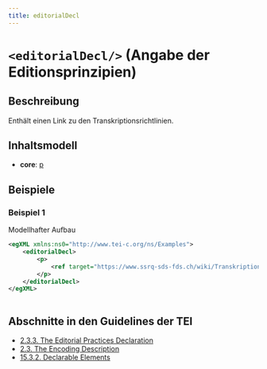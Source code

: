 ```yaml
---
title: editorialDecl
---
```




# `<editorialDecl/>` (Angabe der Editionsprinzipien)

## Beschreibung

Enthält einen Link zu den Transkriptionsrichtlinien.

## Inhaltsmodell

- **core**: [p](p.md)

## Beispiele

### Beispiel 1

Modellhafter Aufbau

```xml
<egXML xmlns:ns0="http://www.tei-c.org/ns/Examples">
    <editorialDecl>
        <p>
            <ref target="https://www.ssrq-sds-fds.ch/wiki/Transkriptionsrichtlinien" />
        </p>
    </editorialDecl>
</egXML>
               
```

## Abschnitte in den Guidelines der TEI

- [2.3.3. The Editorial Practices Declaration](https://www.tei-c.org/release/doc/tei-p5-doc/en/html/HD.html#HD53)
- [2.3. The Encoding Description](https://www.tei-c.org/release/doc/tei-p5-doc/en/html/HD.html#HD5)
- [15.3.2. Declarable Elements](https://www.tei-c.org/release/doc/tei-p5-doc/en/html/CC.html#CCAS2)